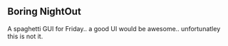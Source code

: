 ## Boring NightOut


A spaghetti GUI for Friday.. a good UI would be awesome.. unfortunatley this is not it.

